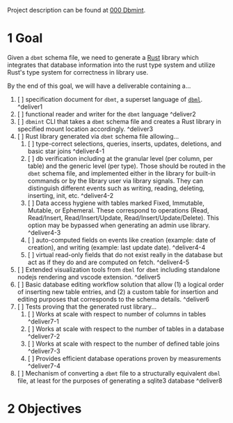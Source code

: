 Project description can be found at [000 Dbmint](../../docs/2025/000%20Dbmint.md).

# 1 Goal

Given a `dbmt` schema file, we need to generate a [Rust](https://www.rust-lang.org/) library which integrates that database information into the rust type system and utilize Rust's type system for correctness in library use.

By the end of this goal, we will have a deliverable containing a...

1. [ ] specification document for `dbmt`, a superset language of [`dbml`](https://dbml.dbdiagram.io/docs/). <a name="deliver1" />^deliver1
1. [ ] functional reader and writer for the `dbmt` language <a name="deliver2" />^deliver2
1. [ ] `dbmint` CLI that takes a `dbmt` schema file and creates a Rust library in specified mount location accordingly. <a name="deliver3" />^deliver3
1. [ ] Rust library generated via `dbmt` schema file allowing...
   1. [ ] type-correct selections, queries, inserts, updates, deletions, and basic star joins <a name="deliver4-1" />^deliver4-1
   1. [ ] db verification including at the granular level (per column, per table) and the generic level (per type). Those should be routed in the `dbmt` schema file, and implemented either in the library for built-in commands or by the library user via library signals. They can distinguish different events such as writing, reading, deleting, inserting, init, etc. <a name="deliver4-2" />^deliver4-2
   1. [ ] Data access hygiene with tables marked Fixed, Immutable, Mutable, or Ephemeral. These correspond to operations (Read, Read/Insert, Read/Insert/Update, Read/Insert/Update/Delete). This option may be bypassed when generating an admin use library. <a name="deliver4-3" />^deliver4-3
   1. [ ] auto-computed fields on events like creation (example: date of creation), and writing (example: last update date). <a name="deliver4-4" />^deliver4-4
   1. [ ] virtual read-only fields that do not exist really in the database but act as if they do and are computed on fetch. <a name="deliver4-5" />^deliver4-5
1. [ ] Extended visualization tools from `dbml` for `dbmt` including standalone nodejs rendering and vscode extension. <a name="deliver5" />^deliver5
1. [ ] Basic database editing workflow solution that allow (1) a logical order of inserting new table entries, and (2) a custom table for insertion and editing purposes that corresponds to the schema details. <a name="deliver6" />^deliver6
1. [ ] Tests proving that the generated rust library...
   1. [ ] Works at scale with respect to number of columns in tables <a name="deliver7-1" />^deliver7-1
   1. [ ] Works at scale with respect to the number of tables in a database <a name="deliver7-2" />^deliver7-2
   1. [ ] Works at scale with respect to the number of defined table joins <a name="deliver7-3" />^deliver7-3
   1. [ ] Provides efficient database operations proven by measurements <a name="deliver7-4" />^deliver7-4
1. [ ] Mechanism of converting a `dbmt` file to a structurally equivalent `dbml` file, at least for the purposes of generating a sqlite3 database <a name="deliver8" />^deliver8

# 2 Objectives
